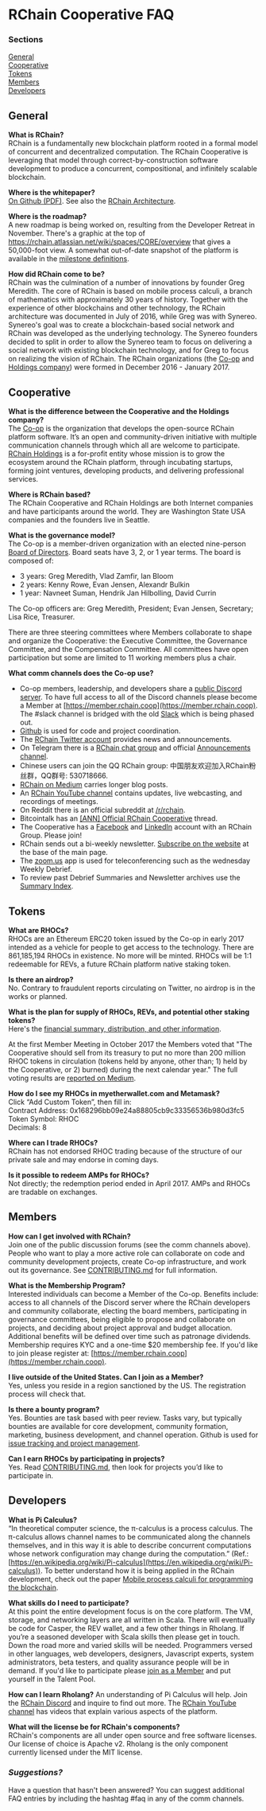 # RChain Cooperative FAQ

### Sections

[General](#general)  \
[Cooperative](#cooperative)  \
[Tokens](#tokens)  \
[Members](#members)  \
[Developers](#developers)

## General

**What is RChain?**  \
RChain is a fundamentally new blockchain platform rooted in a formal model of concurrent and decentralized computation. The RChain Cooperative is leveraging that model through correct-by-construction software development to produce a concurrent, compositional, and infinitely scalable blockchain.

**Where is the whitepaper?**  \
[On Github (PDF)](http://docs.google.com/gview?url=https://github.com/rchain/reference/raw/master/docs/RChainWhitepaper.pdf).
See also the [RChain Architecture](http://rchain-architecture.readthedocs.io).

**Where is the roadmap?**  \
A new roadmap is being worked on, resulting from the Developer Retreat in November. There's a graphic at the top of https://rchain.atlassian.net/wiki/spaces/CORE/overview that gives a 50,000-foot view. A somewhat out-of-date snapshot of the platform is available in the [milestone definitions](https://docs.google.com/spreadsheets/d/1_cPts5BdoZVmbikDGUhkgkdQvkeXbP6aKNI31O0BV3E/edit?usp=sharing).
<!-- Needs coordination with Medha for up-to-date info links -->

**How did RChain come to be?**  \
RChain was the culmination of a number of innovations by founder Greg Meredith. The core of RChain is based on mobile process calculi, a branch of mathematics with approximately 30 years of history. Together with the experience of other blockchains and other technology, the RChain architecture was documented in July of 2016, while Greg was with Synereo. Synereo's goal was to create a blockchain-based social network and RChain was developed as the underlying technology. The Synereo founders decided to split in order to allow the Synereo team to focus on delivering a social network with existing blockchain technology, and for Greg to focus on realizing the vision of RChain. The RChain organizations (the [Co-op](https://www.rchain.coop/) and [Holdings company](https://www.rchain.io)) were formed in December 2016 - January 2017.


## Cooperative

**What is the difference between the Cooperative and the Holdings company?**  \
The [Co-op](https://www.rchain.coop) is the organization that develops the open-source RChain platform software. It’s an open and community-driven initiative with multiple communication channels through which all are welcome to participate. [RChain Holdings](http://rchain.io/) is a for-profit entity whose mission is to grow the ecosystem around the RChain platform, through incubating startups, forming joint ventures, developing products, and delivering professional services.

**Where is RChain based?**  \
The RChain Cooperative and RChain Holdings are both Internet companies and have participants around the world. They are Washington State USA companies and the founders live in Seattle.

**What is the governance model?**  \
The Co-op is a member-driven organization with an elected nine-person [Board of Directors](https://www.rchain.coop/#team). Board seats have 3, 2, or 1 year terms. The board is composed of:

- 3 years: Greg Meredith, Vlad Zamfir, Ian Bloom
- 2 years: Kenny Rowe, Evan Jensen, Alexandr Bulkin
- 1 year: Navneet Suman, Hendrik Jan Hilbolling, David Currin

The Co-op officers are: Greg Meredith, President; Evan Jensen, Secretary; Lisa Rice, Treasurer.

There are three steering committees where Members collaborate to shape and organize the Cooperative: the Executive Committee, the Governance Committee, and the Compensation Committee. All committees have open participation but some are limited to 11 working members plus a chair.

**What comm channels does the Co-op use?**
- Co-op members, leadership, and developers share a [public Discord server](https://discord.gg/fvY8qhx). To have full access to all of the Discord channels please become a Member at [https://member.rchain.coop](https://member.rchain.coop). The #slack channel is bridged with the old [Slack](https://ourchain.slack.com) which is being phased out.
- [Github](https://github.com/rchain/) is used for code and project coordination.
- The [RChain Twitter account](https://twitter.com/rchain_coop/) provides news and announcements.
- On Telegram there is a [RChain chat group](https://t.me/rchain_coop) and official [Announcements channel](https://t.me/rchain_official).
- Chinese users can join the QQ RChain group: 中国朋友欢迎加入RChain粉丝群，QQ群号: 530718666.
- [RChain on Medium](https://medium.com/rchain-cooperative) carries longer blog posts.
- An [RChain YouTube channel](https://www.youtube.com/channel/UCSS3jCffMiz574_q64Ukj_w) contains updates, live webcasting, and recordings of meetings.
- On Reddit there is an official subreddit at [/r/rchain](https://www.reddit.com/r/rchain/).
- Bitcointalk has an [[ANN] Official RChain Cooperative](https://bitcointalk.org/index.php?topic=2494040) thread.
- The Cooperative has a [Facebook](https://www.facebook.com/rchaincooperative/) and [LinkedIn](https://www.linkedin.com/company/24997313/) account with an RChain Group. Please join!
- RChain sends out a bi-weekly newsletter. [Subscribe on the website](https://www.rchain.coop/#joinus) at the base of the main page.
- The [zoom.us](https://zoom.us/) app is used for teleconferencing such as the wednesday Weekly Debrief.
- To review past Debrief Summaries and Newsletter archives use the [Summary Index](https://github.com/rchain/Members/wiki/Weekly-Debrief-Index).


## Tokens

**What are RHOCs?**  \
RHOCs are an Ethereum ERC20 token issued by the Co-op in early 2017 intended as a vehicle for people to get access to the technology. There are 861,185,194 RHOCs in existence. No more will be minted. RHOCs will be 1:1 redeemable for REVs, a future RChain platform native staking token.

**Is there an airdrop?**  \
No. Contrary to fraudulent reports circulating on Twitter, no airdrop is in the works or planned.

**What is the plan for supply of RHOCs, REVs, and potential other staking tokens?**  \
Here's the [financial summary, distribution, and other information](https://docs.google.com/document/d/1lCVeO63E-WVosOnBIA2hH416Hs-Z0e1Av9eJWq-L20o/edit?usp=sharing).

At the first Member Meeting in October 2017 the Members voted that "The Cooperative should sell from its treasury to put no more than 200 million RHOC tokens in circulation (tokens held by anyone, other than; 1) held by the Cooperative, or 2) burned) during the next calendar year." The full voting results are [reported on Medium](https://medium.com/rchain-cooperative/annual-meeting-summary-3827a82a2e33).

**How do I see my RHOCs in myetherwallet.com and Metamask?**  \
Click “Add Custom Token”, then fill in:  \
Contract Address: 0x168296bb09e24a88805cb9c33356536b980d3fc5  \
Token Symbol: RHOC  \
Decimals: 8

**Where can I trade RHOCs?**  \
RChain has not endorsed RHOC trading because of the structure of our private sale and may endorse in coming days.

**Is it possible to redeem AMPs for RHOCs?**  \
Not directly; the redemption period ended in April 2017. AMPs and RHOCs are tradable on exchanges.


## Members

**How can I get involved with RChain?**  \
Join one of the public discussion forums (see the comm channels above). People who want to play a more active role can collaborate on code and community development projects, create Co-op infrastructure, and work out its governance. See [CONTRIBUTING.md](https://github.com/rchain/Members/blob/master/CONTRIBUTING.md) for full information.

**What is the Membership Program?**  \
Interested individuals can become a Member of the Co-op. Benefits include: access to all channels of the Discord server where the RChain developers and community collaborate, electing the board members, participating in governance committees, being eligible to propose and collaborate on projects, and deciding about project approval and budget allocation. Additional benefits will be defined over time such as patronage dividends. Membership requires KYC and a one-time $20 membership fee. If you'd like to join please register at: [https://member.rchain.coop](https://member.rchain.coop).

**I live outside of the United States. Can I join as a Member?**  \
Yes, unless you reside in a region sanctioned by the US. The registration process will check that.

**Is there a bounty program?**  \
Yes. Bounties are task based with peer review. Tasks vary, but typically bounties are available for core development, community formation, marketing, business development, and channel operation. Github is used for [issue tracking and project management](https://github.com/rchain/Members/).

**Can I earn RHOCs by participating in projects?**  \
Yes. Read [CONTRIBUTING.md](https://github.com/rchain/Members/blob/master/CONTRIBUTING.md), then look for projects you’d like to participate in.


## Developers

**What is Pi Calculus?**  \
“In theoretical computer science, the π-calculus is a process calculus. The π-calculus allows channel names to be communicated along the channels themselves, and in this way it is able to describe concurrent computations whose network configuration may change during the computation.” (Ref.: [https://en.wikipedia.org/wiki/Pi-calculus](https://en.wikipedia.org/wiki/Pi-calculus)). To better understand how it is being applied in the RChain development, check out the paper [Mobile process calculi for programming the blockchain](http://mobile-process-calculi-for-programming-the-new-blockchain.readthedocs.io/en/latest/).

**What skills do I need to participate?**  \
At this point the entire development focus is on the core platform. The VM, storage, and networking layers are all written in Scala. There will eventually be code for Casper, the REV wallet, and a few other things in Rholang. If you’re a seasoned developer with Scala skills then please get in touch. Down the road more and varied skills will be needed. Programmers versed in other languages, web developers, designers, Javascript experts, system administrators, beta testers, and quality assurance people will be in demand. If you'd like to participate please [join as a Member](https://member.rchain.coop) and put yourself in the Talent Pool.

**How can I learn Rholang?**
An understanding of Pi Calculus will help. Join the [RChain Discord](https://discord.gg/fvY8qhx) and inquire to find out more. The [RChain YouTube channel](https://www.youtube.com/channel/UCSS3jCffMiz574_q64Ukj_w) has videos that explain various aspects of the platform.

**What will the license be for RChain's components?**  \
RChain's components are all under open source and free software licenses. Our license of choice is Apache v2. Rholang is the only component currently licensed under the MIT license.

### *Suggestions?*
Have a question that hasn't been answered? You can suggest additional FAQ entries by including the hashtag #faq in any of the comm channels.
